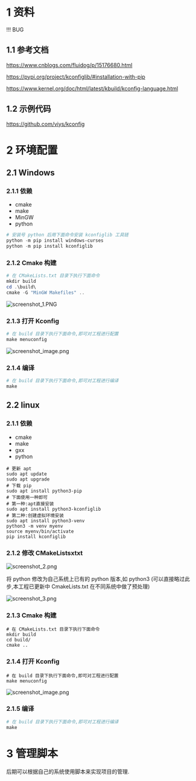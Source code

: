 # 1 资料
!!! BUG
## 1.1 参考文档

https://www.cnblogs.com/fluidog/p/15176680.html

https://pypi.org/project/kconfiglib/#installation-with-pip

https://www.kernel.org/doc/html/latest/kbuild/kconfig-language.html

## 1.2 示例代码

https://github.com/viys/kconfig

# 2 环境配置

## 2.1 Windows

### 2.1.1 依赖

- cmake
- make
- MinGW
- python

```PowerShell
# 安装号 python 后用下面命令安装 kconfiglib 工具链
python -m pip install windows-curses
python -m pip install kconfiglib
```

### 2.1.2 Cmake 构建

```PowerShell
# 在 CMakeLists.txt 目录下执行下面命令
mkdir build
cd .\build\
cmake -G "MinGW Makefiles" ..
```

![screenshot_1.PNG](https://oss-club.rt-thread.org/uploads/20240913/f29cacf8ca2dd2bb668e5ac3ad8bc4b6.png)

### 2.1.3 打开 Kconfig

```PowerShell
# 在 build 目录下执行下面命令,即可对工程进行配置
make menuconfig
```

![screenshot_image.png](https://oss-club.rt-thread.org/uploads/20240913/1904e5b606a00c55c151451b6875b1cb.png.webp)

### 2.1.4 编译

```PowerShell
# 在 build 目录下执行下面命令,即可对工程进行编译
make
```

## 2.2 linux

### 2.1.1 依赖

- cmake
- make
- gxx
- python

```Shell
# 更新 apt
sudo apt update
sudo apt upgrade
# 下载 pip
sudo apt install python3-pip
# 下面使用一种即可
# 第一种:apt直接安装
sudo apt install python3-kconfiglib
# 第二种:创建虚拟环境安装
sudo apt install python3-venv
python3 -m venv myenv
source myenv/bin/activate
pip install kconfiglib
```

### 2.1.2 修改 CMakeListsxtxt

![screenshot_2.png](https://oss-club.rt-thread.org/uploads/20240913/b9d8f2579f69cb710d7a5c31153d295e.png)

将 python 修改为自己系统上已有的 python 版本,如 python3  (可以直接略过此步,本工程已更新中 CmakeLists.txt 在不同系统中做了预处理)

![screenshot_3.png](https://oss-club.rt-thread.org/uploads/20240913/ea53e6c628be30bf550b2ad654e11d0e.png)

### 2.1.3 Cmake 构建

```Shell
# 在 CMakeLists.txt 目录下执行下面命令
mkdir build
cd build/
cmake ..
```

### 2.1.4 打开 Kconfig

```Shell
# 在 build 目录下执行下面命令,即可对工程进行配置
make menuconfig
```

![screenshot_image.png](https://oss-club.rt-thread.org/uploads/20240913/4f982b294f4bfc074bc0f40bbfb24736.png.webp)

### 2.1.5 编译

```PowerShell
# 在 build 目录下执行下面命令,即可对工程进行编译
make
```

# 3 管理脚本

后期可以根据自己的系统使用脚本来实现项目的管理.
